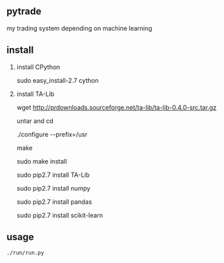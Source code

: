 ## pytrade

my trading system depending on machine learning


## install

1. install CPython

    sudo easy_install-2.7 cython

2. install TA-Lib

    wget http://prdownloads.sourceforge.net/ta-lib/ta-lib-0.4.0-src.tar.gz

    untar and cd

    ./configure --prefix=/usr

    make

    sudo make install

    sudo pip2.7 install TA-Lib
    
    sudo pip2.7 install numpy
    
    sudo pip2.7 install pandas
    
    sudo pip2.7 install scikit-learn
    
    

## usage

    ./run/run.py


